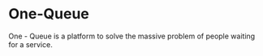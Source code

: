 # One-Queue
One - Queue is a platform to solve the massive problem of people waiting for a service.

